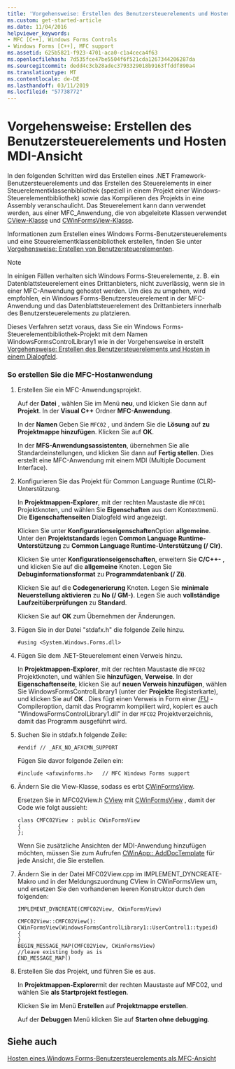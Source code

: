 ```yaml
---
title: 'Vorgehensweise: Erstellen des Benutzersteuerelements und Hosten MDI-Ansicht'
ms.custom: get-started-article
ms.date: 11/04/2016
helpviewer_keywords:
- MFC [C++], Windows Forms Controls
- Windows Forms [C++], MFC support
ms.assetid: 625b5821-f923-4701-aca0-c1a4ceca4f63
ms.openlocfilehash: 7d535fce47be5504f6f521cda1267344206287da
ms.sourcegitcommit: dedd4c3cb28adec3793329018b9163ffddf890a4
ms.translationtype: MT
ms.contentlocale: de-DE
ms.lasthandoff: 03/11/2019
ms.locfileid: "57738772"
---
```

# <a name="how-to-create-the-user-control-and-host-mdi-view"></a>Vorgehensweise: Erstellen des Benutzersteuerelements und Hosten MDI-Ansicht

In den folgenden Schritten wird das Erstellen eines .NET Framework-Benutzersteuerelements und das Erstellen des Steuerelements in einer Steuerelementklassenbibliothek (speziell in einem Projekt einer Windows-Steuerelementbibliothek) sowie das Kompilieren des Projekts in eine Assembly veranschaulicht. Das Steuerelement kann dann verwendet werden, aus einer MFC_Anwendung, die von abgeleitete Klassen verwendet [CView-Klasse](../mfc/reference/cview-class.md) und [CWinFormsView-Klasse](../mfc/reference/cwinformsview-class.md).

Informationen zum Erstellen eines Windows Forms-Benutzersteuerelements und eine Steuerelementklassenbibliothek erstellen, finden Sie unter [Vorgehensweise: Erstellen von Benutzersteuerelementen](/dotnet/framework/winforms/controls/how-to-author-composite-controls).

> [!NOTE]
>  In einigen Fällen verhalten sich Windows Forms-Steuerelemente, z. B. ein Datenblattsteuerelement eines Drittanbieters, nicht zuverlässig, wenn sie in einer MFC-Anwendung gehostet werden. Um dies zu umgehen, wird empfohlen, ein Windows Forms-Benutzersteuerelement in der MFC-Anwendung und das Datenblattsteuerelement des Drittanbieters innerhalb des Benutzersteuerelements zu platzieren.

Dieses Verfahren setzt voraus, dass Sie ein Windows Forms-Steuerelementbibliothek-Projekt mit dem Namen WindowsFormsControlLibrary1 wie in der Vorgehensweise in erstellt [Vorgehensweise: Erstellen des Benutzersteuerelements und Hosten in einem Dialogfeld](../dotnet/how-to-create-the-user-control-and-host-in-a-dialog-box.md).

### <a name="to-create-the-mfc-host-application"></a>So erstellen Sie die MFC-Hostanwendung

1. Erstellen Sie ein MFC-Anwendungsprojekt.

   Auf der **Datei** , wählen Sie im Menü **neu**, und klicken Sie dann auf **Projekt**. In der **Visual C++** Ordner **MFC-Anwendung**.

   In der **Namen** Geben Sie `MFC02` , und ändern Sie die **Lösung** auf **zu Projektmappe hinzufügen**. Klicken Sie auf **OK**.

   In der **MFS-Anwendungsassistenten**, übernehmen Sie alle Standardeinstellungen, und klicken Sie dann auf **Fertig stellen**. Dies erstellt eine MFC-Anwendung mit einem MDI (Multiple Document Interface).

1. Konfigurieren Sie das Projekt für Common Language Runtime (CLR)-Unterstützung.

   In **Projektmappen-Explorer**, mit der rechten Maustaste die `MFC01` Projektknoten, und wählen Sie **Eigenschaften** aus dem Kontextmenü. Die **Eigenschaftenseiten** Dialogfeld wird angezeigt.

   Klicken Sie unter **Konfigurationseigenschaften**Option **allgemeine**. Unter den **Projektstandards** legen **Common Language Runtime-Unterstützung** zu **Common Language Runtime-Unterstützung (/ Clr)**.

   Klicken Sie unter **Konfigurationseigenschaften**, erweitern Sie **C/C++-** , und klicken Sie auf die **allgemeine** Knoten. Legen Sie **Debuginformationsformat** zu **Programmdatenbank (/ Zi)**.

   Klicken Sie auf die **Codegenerierung** Knoten. Legen Sie **minimale Neuerstellung aktivieren** zu **No (/ GM-)**. Legen Sie auch **vollständige Laufzeitüberprüfungen** zu **Standard**.

   Klicken Sie auf **OK** zum Übernehmen der Änderungen.

1. Fügen Sie in der Datei "stdafx.h" die folgende Zeile hinzu.

    ```
    #using <System.Windows.Forms.dll>
    ```

1. Fügen Sie dem .NET-Steuerelement einen Verweis hinzu.

   In **Projektmappen-Explorer**, mit der rechten Maustaste die `MFC02` Projektknoten, und wählen Sie **hinzufügen**, **Verweise**. In der **Eigenschaftenseite**, klicken Sie auf **neuen Verweis hinzufügen**, wählen Sie WindowsFormsControlLibrary1 (unter der **Projekte** Registerkarte), und klicken Sie auf **OK** . Dies fügt einen Verweis in Form einer [/FU](../build/reference/fu-name-forced-hash-using-file.md) -Compileroption, damit das Programm kompiliert wird, kopiert es auch "WindowsFormsControlLibrary1.dll" in der `MFC02` Projektverzeichnis, damit das Programm ausgeführt wird.

1. Suchen Sie in stdafx.h folgende Zeile:

    ```
    #endif // _AFX_NO_AFXCMN_SUPPORT
    ```

   Fügen Sie davor folgende Zeilen ein:

    ```
    #include <afxwinforms.h>   // MFC Windows Forms support
    ```

1. Ändern Sie die View-Klasse, sodass es erbt [CWinFormsView](../mfc/reference/cwinformsview-class.md).

   Ersetzen Sie in MFC02View.h [CView](../mfc/reference/cview-class.md) mit [CWinFormsView](../mfc/reference/cwinformsview-class.md) , damit der Code wie folgt aussieht:

    ```
    class CMFC02View : public CWinFormsView
    {
    };
    ```

   Wenn Sie zusätzliche Ansichten der MDI-Anwendung hinzufügen möchten, müssen Sie zum Aufrufen [CWinApp:: AddDocTemplate](../mfc/reference/cwinapp-class.md#adddoctemplate) für jede Ansicht, die Sie erstellen.

1. Ändern Sie in der Datei MFC02View.cpp im IMPLEMENT_DYNCREATE-Makro und in der Meldungszuordnung CView in CWinFormsView um, und ersetzen Sie den vorhandenen leeren Konstruktor durch den folgenden:

    ```
    IMPLEMENT_DYNCREATE(CMFC02View, CWinFormsView)

    CMFC02View::CMFC02View(): CWinFormsView(WindowsFormsControlLibrary1::UserControl1::typeid)
    {
    }
    BEGIN_MESSAGE_MAP(CMFC02View, CWinFormsView)
    //leave existing body as is
    END_MESSAGE_MAP()
    ```

1. Erstellen Sie das Projekt, und führen Sie es aus.

   In **Projektmappen-Explorer**mit der rechten Maustaste auf MFC02, und wählen Sie **als Startprojekt festlegen**.

   Klicken Sie im Menü **Erstellen** auf **Projektmappe erstellen**.

   Auf der **Debuggen** Menü klicken Sie auf **Starten ohne debugging**.

## <a name="see-also"></a>Siehe auch

[Hosten eines Windows Forms-Benutzersteuerelements als MFC-Ansicht](../dotnet/hosting-a-windows-forms-user-control-as-an-mfc-view.md)
